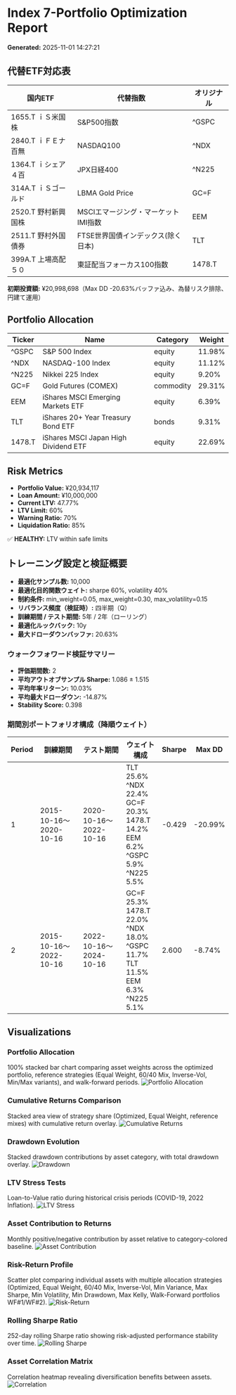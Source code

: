 # Index 7-Portfolio Optimization Report

**Generated:** 2025-11-01 14:27:21

## 代替ETF対応表

| 国内ETF | 代替指数 | オリジナル |
|---------|----------|-----------|
| 1655.T ｉＳ米国株 | S&P500指数 | ^GSPC |
| 2840.T ｉＦＥナ百無 | NASDAQ100 | ^NDX |
| 1364.T ｉシェア４百 | JPX日経400 | ^N225 |
| 314A.T ｉＳゴールド | LBMA Gold Price | GC=F |
| 2520.T 野村新興国株 | MSCIエマージング・マーケットIMI指数 | EEM |
| 2511.T 野村外国債券 | FTSE世界国債インデックス(除く日本) | TLT |
| 399A.T 上場高配５０ | 東証配当フォーカス100指数 | 1478.T |

**初期投資額:** ¥20,998,698（Max DD -20.63%バッファ込み、為替リスク排除、円建て運用）

## Portfolio Allocation

| Ticker | Name | Category | Weight |
|--------|------|----------|--------|
| ^GSPC | S&P 500 Index | equity | 11.98% |
| ^NDX | NASDAQ-100 Index | equity | 11.12% |
| ^N225 | Nikkei 225 Index | equity | 9.20% |
| GC=F | Gold Futures (COMEX) | commodity | 29.31% |
| EEM | iShares MSCI Emerging Markets ETF | equity | 6.39% |
| TLT | iShares 20+ Year Treasury Bond ETF | bonds | 9.31% |
| 1478.T | iShares MSCI Japan High Dividend ETF | equity | 22.69% |

## Risk Metrics

- **Portfolio Value:** ¥20,934,117
- **Loan Amount:** ¥10,000,000
- **Current LTV:** 47.77%
- **LTV Limit:** 60%
- **Warning Ratio:** 70%
- **Liquidation Ratio:** 85%

✅ **HEALTHY:** LTV within safe limits

## トレーニング設定と検証概要

- **最適化サンプル数:** 10,000
- **最適化目的関数ウェイト:** sharpe 60%, volatility 40%
- **制約条件:** min_weight=0.05, max_weight=0.30, max_volatility=0.15
- **リバランス頻度（検証時）:** 四半期（Q）
- **訓練期間 / テスト期間:** 5年 / 2年（ローリング）
- **最適化ルックバック:** 10y
- **最大ドローダウンバッファ:** 20.63%

### ウォークフォワード検証サマリー

- **評価期間数:** 2
- **平均アウトオブサンプル Sharpe:** 1.086 ± 1.515
- **平均年率リターン:** 10.03%
- **平均最大ドローダウン:** -14.87%
- **Stability Score:** 0.398

### 期間別ポートフォリオ構成（降順ウェイト）

| Period | 訓練期間 | テスト期間 | ウェイト構成 | Sharpe | Max DD |
|--------|-----------|------------|--------------|--------|--------|
| 1 | 2015-10-16〜2020-10-16 | 2020-10-16〜2022-10-16 | TLT 25.6%<br>^NDX 22.4%<br>GC=F 20.3%<br>1478.T 14.2%<br>EEM 6.2%<br>^GSPC 5.9%<br>^N225 5.5% | -0.429 | -20.99% |
| 2 | 2015-10-16〜2022-10-16 | 2022-10-16〜2024-10-16 | GC=F 25.3%<br>1478.T 22.0%<br>^NDX 18.0%<br>^GSPC 11.7%<br>TLT 11.5%<br>EEM 6.3%<br>^N225 5.1% | 2.600 | -8.74% |

## Visualizations

### Portfolio Allocation
100% stacked bar chart comparing asset weights across the optimized portfolio, reference strategies (Equal Weight, 60/40 Mix, Inverse-Vol, Min/Max variants), and walk-forward periods.
![Portfolio Allocation](./graphs/01_allocation.png)

### Cumulative Returns Comparison
Stacked area view of strategy share (Optimized, Equal Weight, reference mixes) with cumulative return overlay.
![Cumulative Returns](./graphs/02_cumulative_returns.png)

### Drawdown Evolution
Stacked drawdown contributions by asset category, with total drawdown overlay.
![Drawdown](./graphs/03_drawdown.png)

### LTV Stress Tests
Loan-to-Value ratio during historical crisis periods (COVID-19, 2022 Inflation).
![LTV Stress](./graphs/04_ltv_stress.png)

### Asset Contribution to Returns
Monthly positive/negative contribution by asset relative to category-colored baseline.
![Asset Contribution](./graphs/05_asset_contribution.png)

### Risk-Return Profile
Scatter plot comparing individual assets with multiple allocation strategies (Optimized, Equal Weight, 60/40 Mix, Inverse-Vol, Min Variance, Max Sharpe, Min Volatility, Min Drawdown, Max Kelly, Walk-Forward portfolios WF#1/WF#2).
![Risk-Return](./graphs/06_risk_return.png)

### Rolling Sharpe Ratio
252-day rolling Sharpe ratio showing risk-adjusted performance stability over time.
![Rolling Sharpe](./graphs/07_rolling_sharpe.png)

### Asset Correlation Matrix
Correlation heatmap revealing diversification benefits between assets.
![Correlation](./graphs/08_correlation.png)
